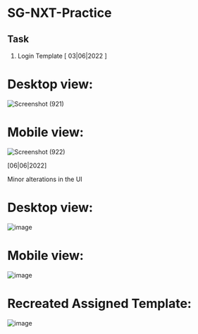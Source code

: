 # SG-NXT-Practice

## Task
1) Login Template [ 03|06|2022 ]

# Desktop view:
![Screenshot (921)](https://user-images.githubusercontent.com/53076732/171988996-b416e974-7611-455d-bf15-4543a5326136.png)

# Mobile view:

![Screenshot (922)](https://user-images.githubusercontent.com/53076732/171989002-c16c5462-e876-42fc-ac6c-06aa622e4024.png)

[06|06|2022]

Minor alterations in the UI

# Desktop view:

![image](https://user-images.githubusercontent.com/53076732/172102537-d2510d69-21b9-4b66-8b18-d594054d20d3.png)

# Mobile view:

![image](https://user-images.githubusercontent.com/53076732/172102618-8b7d22da-99c3-4d50-91fc-82450bb29012.png)

# Recreated Assigned Template:

![image](https://user-images.githubusercontent.com/53076732/172145901-3a78807c-a2d1-4e4a-8cc7-c4b0e95f9222.png)


